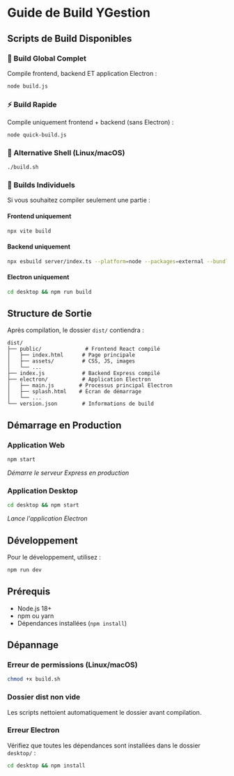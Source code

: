 # Guide de Build YGestion

## Scripts de Build Disponibles

### 🚀 Build Global Complet

Compile frontend, backend ET application Electron :

```bash
node build.js
```

### ⚡ Build Rapide

Compile uniquement frontend + backend (sans Electron) :

```bash
node quick-build.js
```

### 🐧 Alternative Shell (Linux/macOS)
```bash
./build.sh
```

### 🎯 Builds Individuels

Si vous souhaitez compiler seulement une partie :

#### Frontend uniquement
```bash
npx vite build
```

#### Backend uniquement  
```bash
npx esbuild server/index.ts --platform=node --packages=external --bundle --format=esm --outdir=dist
```

#### Electron uniquement
```bash
cd desktop && npm run build
```

## Structure de Sortie

Après compilation, le dossier `dist/` contiendra :

```
dist/
├── public/              # Frontend React compilé
│   ├── index.html      # Page principale
│   ├── assets/         # CSS, JS, images
│   └── ...
├── index.js            # Backend Express compilé
├── electron/           # Application Electron
│   ├── main.js        # Processus principal Electron
│   ├── splash.html    # Écran de démarrage
│   └── ...
└── version.json        # Informations de build
```

## Démarrage en Production

### Application Web
```bash
npm start
```
*Démarre le serveur Express en production*

### Application Desktop
```bash
cd desktop && npm start
```
*Lance l'application Electron*

## Développement

Pour le développement, utilisez :
```bash
npm run dev
```

## Prérequis

- Node.js 18+ 
- npm ou yarn
- Dépendances installées (`npm install`)

## Dépannage

### Erreur de permissions (Linux/macOS)
```bash
chmod +x build.sh
```

### Dossier dist non vide
Les scripts nettoient automatiquement le dossier avant compilation.

### Erreur Electron
Vérifiez que toutes les dépendances sont installées dans le dossier `desktop/` :
```bash
cd desktop && npm install
```